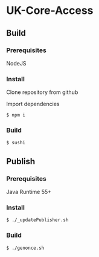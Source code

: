 # UK-Core-Access

## Build
### Prerequisites
NodeJS

### Install
Clone repository from github

Import dependencies
```
$ npm i
```

### Build
```
$ sushi
```

## Publish
### Prerequisites
Java Runtime 55+

### Install
```
$ ./_updatePublisher.sh
```
### Build
```
$ ./genonce.sh
```
